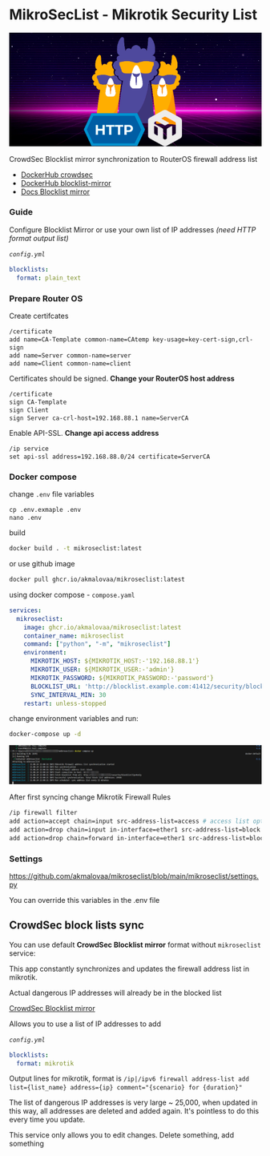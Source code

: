 # MikroSecList - Mikrotik Security List

[![crowdsec blocklist](./crowdsec_blocklist/crowdsec_blocklist.png)](https://github.com/akmalovaa/mikroseclist)

CrowdSec Blocklist mirror synchronization to RouterOS firewall address list

- [DockerHub crowdsec](https://hub.docker.com/r/crowdsecurity/crowdsec)
- [DockerHub blocklist-mirror](https://hub.docker.com/r/crowdsecurity/blocklist-mirror)
- [Docs Blocklist mirror](https://docs.crowdsec.net/u/bouncers/blocklist-mirror#installation/)

### Guide 

Configure Blocklist Mirror or use your own list of IP addresses *(need HTTP format output list)*

*`config.yml`*
```yaml | code
blocklists:
  format: plain_text
```

### Prepare Router OS

Create certifcates
```
/certificate
add name=CA-Template common-name=CAtemp key-usage=key-cert-sign,crl-sign
add name=Server common-name=server
add name=Client common-name=client
```

Certificates should be signed. 
**Change your RouterOS host address**
```
/certificate
sign CA-Template
sign Client     
sign Server ca-crl-host=192.168.88.1 name=ServerCA
```

Enable API-SSL. **Change api access address**
```
/ip service
set api-ssl address=192.168.88.0/24 certificate=ServerCA
```

### Docker compose

change `.env` file variables
```
cp .env.exmaple .env
nano .env
```

build
```bash
docker build . -t mikroseclist:latest
```

or use github image

```bash
docker pull ghcr.io/akmalovaa/mikroseclist:latest
```

using docker compose - `compose.yaml`

```yaml
services:
  mikroseclist:
    image: ghcr.io/akmalovaa/mikroseclist:latest
    container_name: mikroseclist
    command: ["python", "-m", "mikroseclist"]
    environment:
      MIKROTIK_HOST: ${MIKROTIK_HOST:-'192.168.88.1'}
      MIKROTIK_USER: ${MIKROTIK_USER:-'admin'}
      MIKROTIK_PASSWORD: ${MIKROTIK_PASSWORD:-'password'}
      BLOCKLIST_URL: 'http://blocklist.example.com:41412/security/blocklist?ipv4only'
      SYNC_INTERVAL_MIN: 30
    restart: unless-stopped
```

change environment variables and run:

```bash
docker-compose up -d
```

[![crowdsec blocklist](./crowdsec_blocklist/mikroseclist_logs.png)](https://github.com/akmalovaa/mikroseclist/blob/main/crowdsec_blocklist/mikroseclist_logs.png)

After first syncing сhange Mikrotik Firewall Rules
```sh
/ip firewall filter
add action=accept chain=input src-address-list=access # access list optional
add action=drop chain=input in-interface=ether1 src-address-list=block
add action=drop chain=forward in-interface=ether1 src-address-list=block
```

### Settings

https://github.com/akmalovaa/mikroseclist/blob/main/mikroseclist/settings.py

You can override this variables in the .env file


## CrowdSec block lists sync

You can use default **CrowdSec Blocklist mirror** format without `mikroseclist` service:

This app constantly synchronizes and updates the firewall address list in mikrotik.

Actual dangerous IP addresses will already be in the blocked list

[CrowdSec Blocklist mirror](https://docs.crowdsec.net/u/bouncers/blocklist-mirror/#installation/)

Allows you to use a list of IP addresses to add

*`config.yml`*
```yaml | code
blocklists:
  format: mikrotik
```
Output lines for mikrotik, format is `/ip|/ipv6 firewall address-list add list={list_name} address={ip} comment="{scenario} for {duration}"`

The list of dangerous IP addresses is very large ~ 25,000, when updated in this way, all addresses are deleted and added again. It's pointless to do this every time you update.

This service only allows you to edit changes. Delete something, add something